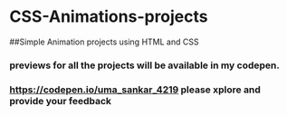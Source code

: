 # CSS-Animations-projects
##Simple Animation projects using HTML and CSS
### previews for all the projects will be available in my codepen.
### https://codepen.io/uma_sankar_4219    please xplore and provide your feedback
